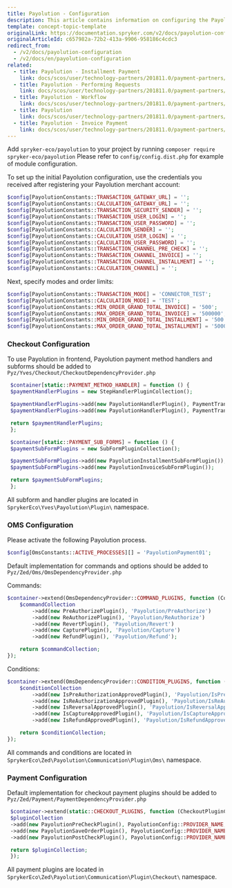 ```yaml
---
title: Payolution - Configuration
description: This article contains information on configuring the Payolution module for the Spryker Commerce OS.
template: concept-topic-template
originalLink: https://documentation.spryker.com/v2/docs/payolution-configuration
originalArticleId: c657982a-72b2-413a-9906-958186c4cdc3
redirect_from:
  - /v2/docs/payolution-configuration
  - /v2/docs/en/payolution-configuration
related:
  - title: Payolution - Installment Payment
    link: docs/scos/user/technology-partners/201811.0/payment-partners/payolution/payolution-payment-methods/payolution-installment-payment.html
  - title: Payolution - Performing Requests
    link: docs/scos/user/technology-partners/201811.0/payment-partners/payolution/technical-details-and-howtos/payolution-performing-requests.html
  - title: Payolution - Workflow
    link: docs/scos/user/technology-partners/201811.0/payment-partners/payolution/technical-details-and-howtos/payolution-workflow.html
  - title: Payolution
    link: docs/scos/user/technology-partners/201811.0/payment-partners/payolution/payolution.html
  - title: Payolution - Invoice Payment
    link: docs/scos/user/technology-partners/201811.0/payment-partners/payolution/payolution-payment-methods/payolution-invoice-payment.html
---
```


Add `spryker-eco/payolution` to your project by running `composer require spryker-eco/payolution`
Please refer to `config/config.dist.php` for example of module configuration.

To set up the initial Payolution configuration, use the credentials you received after registering your Payolution merchant account:
```php
$config[PayolutionConstants::TRANSACTION_GATEWAY_URL] = '';
$config[PayolutionConstants::CALCULATION_GATEWAY_URL] = '';
$config[PayolutionConstants::TRANSACTION_SECURITY_SENDER] = '';
$config[PayolutionConstants::TRANSACTION_USER_LOGIN] = '';
$config[PayolutionConstants::TRANSACTION_USER_PASSWORD] = '';
$config[PayolutionConstants::CALCULATION_SENDER] = '';
$config[PayolutionConstants::CALCULATION_USER_LOGIN] = '';
$config[PayolutionConstants::CALCULATION_USER_PASSWORD] = '';
$config[PayolutionConstants::TRANSACTION_CHANNEL_PRE_CHECK] = '';
$config[PayolutionConstants::TRANSACTION_CHANNEL_INVOICE] = '';
$config[PayolutionConstants::TRANSACTION_CHANNEL_INSTALLMENT] = '';
$config[PayolutionConstants::CALCULATION_CHANNEL] = '';
```

Next, specify modes and order limits:
```php
$config[PayolutionConstants::TRANSACTION_MODE] = 'CONNECTOR_TEST';
$config[PayolutionConstants::CALCULATION_MODE] = 'TEST';
$config[PayolutionConstants::MIN_ORDER_GRAND_TOTAL_INVOICE] = '500';
$config[PayolutionConstants::MAX_ORDER_GRAND_TOTAL_INVOICE] = '500000';
$config[PayolutionConstants::MIN_ORDER_GRAND_TOTAL_INSTALLMENT] = '500';
$config[PayolutionConstants::MAX_ORDER_GRAND_TOTAL_INSTALLMENT] = '500000';
 ```

### Checkout Configuration

To use Payolution in frontend, Payolution payment method handlers and subforms should be added to `Pyz/Yves/Checkout/CheckoutDependencyProvider.php`
```php
 $container[static::PAYMENT_METHOD_HANDLER] = function () {
 $paymentHandlerPlugins = new StepHandlerPluginCollection();

 $paymentHandlerPlugins->add(new PayolutionHandlerPlugin(), PaymentTransfer::PAYOLUTION_INVOICE);
 $paymentHandlerPlugins->add(new PayolutionHandlerPlugin(), PaymentTransfer::PAYOLUTION_INSTALLMENT);

 return $paymentHandlerPlugins;
 };

 $container[static::PAYMENT_SUB_FORMS] = function () {
 $paymentSubFormPlugins = new SubFormPluginCollection();

 $paymentSubFormPlugins->add(new PayolutionInstallmentSubFormPlugin());
 $paymentSubFormPlugins->add(new PayolutionInvoiceSubFormPlugin());

 return $paymentSubFormPlugins;
 };
 ```

All subform and handler plugins are located in `SprykerEco\Yves\Payolution\Plugin\` namespace.

### OMS Configuration

Please activate the following Payolution process.
```php
$config[OmsConstants::ACTIVE_PROCESSES][] = 'PayolutionPayment01';
 ```

Default implementation for commands and options should be added to `Pyz/Zed/Oms/OmsDependencyProvider.php`

Commands:
```php
$container->extend(OmsDependencyProvider::COMMAND_PLUGINS, function (CommandCollectionInterface $commandCollection) {
    $commandCollection
        ->add(new PreAuthorizePlugin(), 'Payolution/PreAuthorize')
        ->add(new ReAuthorizePlugin(), 'Payolution/ReAuthorize')
        ->add(new RevertPlugin(), 'Payolution/Revert')
        ->add(new CapturePlugin(), 'Payolution/Capture')
        ->add(new RefundPlugin(), 'Payolution/Refund');

    return $commandCollection;
});
```
Conditions:
```php
$container->extend(OmsDependencyProvider::CONDITION_PLUGINS, function (ConditionCollectionInterface $conditionCollection) {
    $conditionCollection
        ->add(new IsPreAuthorizationApprovedPlugin(), 'Payolution/IsPreAuthorizationApproved')
        ->add(new IsReAuthorizationApprovedPlugin(), 'Payolution/IsReAuthorizationApproved')
        ->add(new IsReversalApprovedPlugin(), 'Payolution/IsReversalApproved')
        ->add(new IsCaptureApprovedPlugin(), 'Payolution/IsCaptureApproved')
        ->add(new IsRefundApprovedPlugin(), 'Payolution/IsRefundApproved');

    return $conditionCollection;
});
```

All commands and conditions are located in `SprykerEco\Zed\Payolution\Communication\Plugin\Oms\` namespace.

### Payment Configuration

Default implementation for checkout payment plugins should be added to `Pyz/Zed/Payment/PaymentDependencyProvider.php`
```php
 $container->extend(static::CHECKOUT_PLUGINS, function (CheckoutPluginCollection $pluginCollection) {
 $pluginCollection
 ->add(new PayolutionPreCheckPlugin(), PayolutionConfig::PROVIDER_NAME, static::CHECKOUT_PRE_CHECK_PLUGINS)
 ->add(new PayolutionSaveOrderPlugin(), PayolutionConfig::PROVIDER_NAME, static::CHECKOUT_ORDER_SAVER_PLUGINS)
 ->add(new PayolutionPostCheckPlugin(), PayolutionConfig::PROVIDER_NAME, static::CHECKOUT_POST_SAVE_PLUGINS);

 return $pluginCollection;
 });
 ```

All payment plugins are located in `SprykerEco\Zed\Payolution\Communication\Plugin\Checkout\` namespace.
